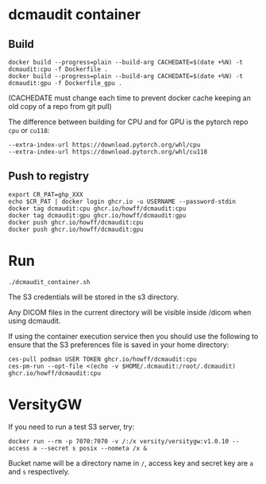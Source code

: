 # dcmaudit container

## Build

```
docker build --progress=plain --build-arg CACHEDATE=$(date +%N) -t dcmaudit:cpu -f Dockerfile .
docker build --progress=plain --build-arg CACHEDATE=$(date +%N) -t dcmaudit:gpu -f Dockerfile_gpu .
```

(CACHEDATE must change each time to prevent docker cache keeping an old copy of a repo from git pull)

The difference between building for CPU and for GPU is the pytorch repo `cpu` or `cu118`:
```
--extra-index-url https://download.pytorch.org/whl/cpu
--extra-index-url https://download.pytorch.org/whl/cu118
```

## Push to registry

```
export CR_PAT=ghp_XXX
echo $CR_PAT | docker login ghcr.io -u USERNAME --password-stdin
docker tag dcmaudit:cpu ghcr.io/howff/dcmaudit:cpu
docker tag dcmaudit:gpu ghcr.io/howff/dcmaudit:gpu
docker push ghcr.io/howff/dcmaudit:cpu
docker push ghcr.io/howff/dcmaudit:gpu
```

# Run

```
./dcmaudit_container.sh
```

The S3 credentials will be stored in the s3 directory.

Any DICOM files in the current directory will be visible inside /dicom when using dcmaudit.

If using the container execution service then you should use the following to ensure
that the S3 preferences file is saved in your home directory:
```
ces-pull podman USER TOKEN ghcr.io/howff/dcmaudit:cpu
ces-pm-run --opt-file <(echo -v $HOME/.dcmaudit:/root/.dcmaudit) ghcr.io/howff/dcmaudit:cpu
```

# VersityGW

If you need to run a test S3 server, try:
```
docker run --rm -p 7070:7070 -v /:/x versity/versitygw:v1.0.10 --access a --secret s posix --nometa /x &
```
Bucket name will be a directory name in `/`, access key and secret key are `a` and `s` respectively.
